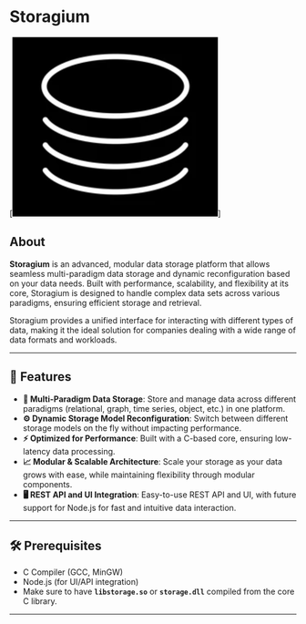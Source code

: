
# Storagium

[![Storagium Logo](/assets//storagium.logo.png)]

## About

**Storagium** is an advanced, modular data storage platform that allows seamless multi-paradigm data storage and dynamic reconfiguration based on your data needs. Built with performance, scalability, and flexibility at its core, Storagium is designed to handle complex data sets across various paradigms, ensuring efficient storage and retrieval.

Storagium provides a unified interface for interacting with different types of data, making it the ideal solution for companies dealing with a wide range of data formats and workloads.

---

## 🚀 Features

- **🔀 Multi-Paradigm Data Storage**: Store and manage data across different paradigms (relational, graph, time series, object, etc.) in one platform.
- **⚙️ Dynamic Storage Model Reconfiguration**: Switch between different storage models on the fly without impacting performance.
- **⚡ Optimized for Performance**: Built with a C-based core, ensuring low-latency data processing.
- **📈 Modular & Scalable Architecture**: Scale your storage as your data grows with ease, while maintaining flexibility through modular components.
- **🖥️ REST API and UI Integration**: Easy-to-use REST API and UI, with future support for Node.js for fast and intuitive data interaction.

---

## 🛠️ Prerequisites

- C Compiler (GCC, MinGW)
- Node.js (for UI/API integration)
- Make sure to have **`libstorage.so`** or **`storage.dll`** compiled from the core C library.
---
